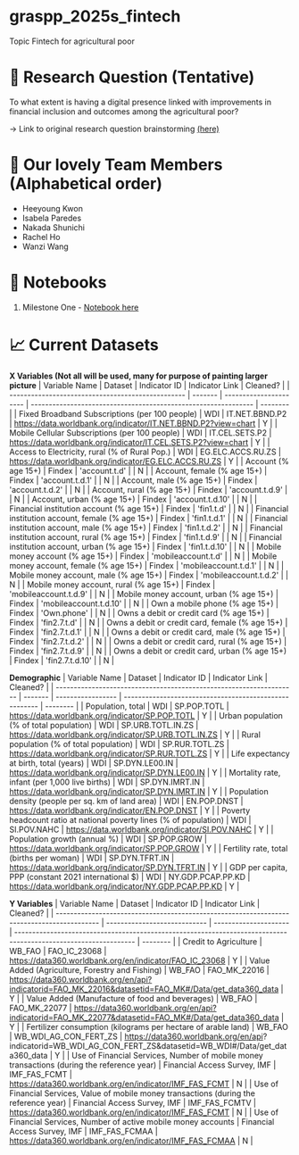 # graspp_2025s_fintech
Topic
Fintech for agricultural poor

# 🤔 Research Question (Tentative)
To what extent is having a digital presence linked with improvements in financial inclusion and outcomes among the agricultural poor?

-> Link to original research question brainstorming [(here)](https://docs.google.com/presentation/d/1NucYbSjfVlvDEOBGqh_Ji_7gGyhjJVdJAMbRCjujQzY/edit?usp=sharing)

# 🤝 Our lovely Team Members (Alphabetical order)
- Heeyoung Kwon  
- Isabela Paredes  
- Nakada Shunichi  
- Rachel Ho  
- Wanzi Wang  
# 📒 Notebooks
1) Milestone One - [Notebook here](https://github.com/Graspp-25-Spring/graspp_2025s_fintech/blob/main/notebooks/Milestone_1.ipynb)


# 📈 Current Datasets
**X Variables (Not all will be used, many for purpose of painting larger picture**
| Variable Name                                     | Dataset | Indicator ID           | Indicator Link                                                 | Cleaned? |
| ------------------------------------------------- | ------- | ---------------------- | -------------------------------------------------------------- | -------- |
| Fixed Broadband Subscriptions (per 100 people)    | WDI     | IT.NET.BBND.P2         | https://data.worldbank.org/indicator/IT.NET.BBND.P2?view=chart | Y        |
| Mobile Cellular Subscriptions (per 100 people)    | WDI     | IT.CEL.SETS.P2         | https://data.worldbank.org/indicator/IT.CEL.SETS.P2?view=chart | Y        |
| Access to Electricity, rural (% of Rural Pop.)    | WDI     | EG.ELC.ACCS.RU.ZS      | https://data.worldbank.org/indicator/EG.ELC.ACCS.RU.ZS         | Y        |
| Account (% age 15+)                               | Findex  | 'account.t.d'          |                                                                | N        |
| Account, female (% age 15+)                       | Findex  | 'account.t.d.1'        |                                                                | N        |
| Account, male (% age 15+)                         | Findex  | 'account.t.d.2'        |                                                                | N        |
| Account, rural (% age 15+)                        | Findex  | 'account.t.d.9'        |                                                                | N        |
| Account, urban (% age 15+)                        | Findex  | 'account.t.d.10'       |                                                                | N        |
| Financial institution account (% age 15+)         | Findex  | 'fin1.t.d'             |                                                                | N        |
| Financial institution account, female (% age 15+) | Findex  | 'fin1.t.d.1'           |                                                                | N        |
| Financial institution account, male (% age 15+)   | Findex  | 'fin1.t.d.2'           |                                                                | N        |
| Financial institution account, rural (% age 15+)  | Findex  | 'fin1.t.d.9'           |                                                                | N        |
| Financial institution account, urban (% age 15+)  | Findex  | 'fin1.t.d.10'          |                                                                | N        |
| Mobile money account (% age 15+)                  | Findex  | 'mobileaccount.t.d'    |                                                                | N        |
| Mobile money account, female (% age 15+)          | Findex  | 'mobileaccount.t.d.1'  |                                                                | N        |
| Mobile money account, male (% age 15+)            | Findex  | 'mobileaccount.t.d.2'  |                                                                | N        |
| Mobile money account, rural (% age 15+)           | Findex  | 'mobileaccount.t.d.9'  |                                                                | N        |
| Mobile money account, urban (% age 15+)           | Findex  | 'mobileaccount.t.d.10' |                                                                | N        |
| Own a mobile phone (% age 15+)                    | Findex  | 'Own.phone'            |                                                                | N        |
| Owns a debit or credit card (% age 15+)           | Findex  | 'fin2.7.t.d'           |                                                                | N        |
| Owns a debit or credit card, female (% age 15+)   | Findex  | 'fin2.7.t.d.1'         |                                                                | N        |
| Owns a debit or credit card, male (% age 15+)     | Findex  | 'fin2.7.t.d.2'         |                                                                | N        |
| Owns a debit or credit card, rural (% age 15+)    | Findex  | 'fin2.7.t.d.9'         |                                                                | N        |
| Owns a debit or credit card, urban (% age 15+)    | Findex  | 'fin2.7.t.d.10'        |                                                                | N        |

**Demographic**
| Variable Name                                                       | Dataset | Indicator ID      | Indicator Link                                         | Cleaned? |
| ------------------------------------------------------------------- | ------- | ----------------- | ------------------------------------------------------ | -------- |
| Population, total                                                   | WDI     | SP.POP.TOTL       | https://data.worldbank.org/indicator/SP.POP.TOTL       | Y        |
| Urban population (% of total population)                            | WDI     | SP.URB.TOTL.IN.ZS | https://data.worldbank.org/indicator/SP.URB.TOTL.IN.ZS | Y        |
| Rural population (% of total population)                            | WDI     | SP.RUR.TOTL.ZS    | https://data.worldbank.org/indicator/SP.RUR.TOTL.ZS    | Y        |
| Life expectancy at birth, total (years)                             | WDI     | SP.DYN.LE00.IN    | https://data.worldbank.org/indicator/SP.DYN.LE00.IN    | Y        |
| Mortality rate, infant (per 1,000 live births)                      | WDI     | SP.DYN.IMRT.IN    | https://data.worldbank.org/indicator/SP.DYN.IMRT.IN    | Y        |
| Population density (people per sq. km of land area)                 | WDI     | EN.POP.DNST       | https://data.worldbank.org/indicator/EN.POP.DNST       | Y        |
| Poverty headcount ratio at national poverty lines (% of population) | WDI     | SI.POV.NAHC       | https://data.worldbank.org/indicator/SI.POV.NAHC       | Y        |
| Population growth (annual %)                                        | WDI     | SP.POP.GROW       | https://data.worldbank.org/indicator/SP.POP.GROW       | Y        |
| Fertility rate, total (births per woman)                            | WDI     | SP.DYN.TFRT.IN    | https://data.worldbank.org/indicator/SP.DYN.TFRT.IN    | Y        |
| GDP per capita, PPP (constant 2021 international $)                 | WDI     | NY.GDP.PCAP.PP.KD | https://data.worldbank.org/indicator/NY.GDP.PCAP.PP.KD | Y        |

**Y Variables**
| Variable Name                                                                              | Dataset                      | Indicator ID          | Indicator Link                                                                                                  | Cleaned? |
| ------------------------------------------------------------------------------------------ | ---------------------------- | --------------------- | --------------------------------------------------------------------------------------------------------------- | -------- |
| Credit to Agriculture                                                                      | WB_FAO                       | FAO_IC_23068          | https://data360.worldbank.org/en/indicator/FAO_IC_23068                                                         | Y        |
| Value Added (Agriculture, Forestry and Fishing)                                            | WB_FAO                       | FAO_MK_22016          | https://data360.worldbank.org/en/api?indicatorid=FAO_MK_22016&datasetid=FAO_MK#/Data/get_data360_data           | Y        |
| Value Added (Manufacture of food and beverages)                                            | WB_FAO                       | FAO_MK_22077          | https://data360.worldbank.org/en/api?indicatorid=FAO_MK_22077&datasetid=FAO_MK#/Data/get_data360_data           | Y        |
| Fertilizer consumption (kilograms per hectare of arable land)                              | WB_FAO                       | WB_WDI_AG_CON_FERT_ZS | https://data360.worldbank.org/en/api? indicatorid=WB_WDI_AG_CON_FERT_ZS&datasetid=WB_WDI#/Data/get_data360_data | Y        |
| Use of Financial Services, Number of mobile money transactions (during the reference year) | Financial Access Survey, IMF | IMF_FAS_FCMT          | https://data360.worldbank.org/en/indicator/IMF_FAS_FCMT                                                         | N        |
| Use of Financial Services, Value of mobile money transactions (during the reference year)  | Financial Access Survey, IMF | IMF_FAS_FCMTV         | https://data360.worldbank.org/en/indicator/IMF_FAS_FCMT                                                         | N        |
| Use of Financial Services, Number of active mobile money accounts                          | Financial Access Survey, IMF | IMF_FAS_FCMAA         | https://data360.worldbank.org/en/indicator/IMF_FAS_FCMAA                                                        | N        |


